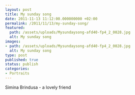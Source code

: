```yaml
---
layout: post
title: My sunday song
date: 2011-11-13 11:12:00.000000000 +02:00
permalink: /2011/11/13/my-sunday-song/
featured:
  path: /assets/uploads/Mysundaysong-afd40-fp4_2_0028.jpg
  alt: My sunday song
images:
- path: /assets/uploads/Mysundaysong-afd40-fp4_2_0028.jpg
  alt: My sunday song
type: post
published: true
status: publish
categories:
- Portraits
---
```


Simina Brindusa - a lovely friend





